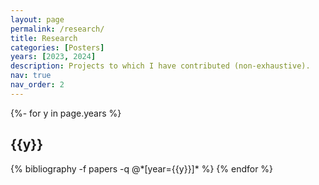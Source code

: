 ```yaml
---
layout: page
permalink: /research/
title: Research
categories: [Posters]
years: [2023, 2024]
description: Projects to which I have contributed (non-exhaustive).
nav: true
nav_order: 2
---
```


<!-- _pages/talks.md -->
<div class="publications">

{%- for y in page.years %}
  <h2 class="year">{{y}}</h2>
  {% bibliography -f papers -q @*[year={{y}}]* %}
{% endfor %}

</div>
